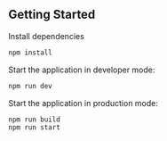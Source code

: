 ## Getting Started

Install dependencies

```bash
npm install
```

Start the application in developer mode:

```bash
npm run dev
```

Start the application in production mode:

```bash
npm run build
npm run start
```
